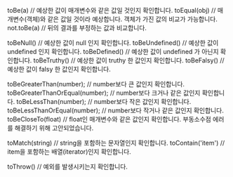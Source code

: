toBe(a) // 예상한 값이 매개변수와 같은 값일 것인지 확인합니다.
toEqual(obj) // 매개변수(객체)와 같은 값일 것이라 예상합니다. 객체가 가진 값의 비교가 가능합니다.
not.toBe(a) // 뒤의 결과를 부정하는 값과 비교합니다.

toBeNull() // 예상한 값이 null 인지 확인합니다.
toBeUndefined() // 예상한 값이 undefined 인지 확인합니다.
toBeDefined() // 예상한 값이 undefined 가 아닌지 확인합니다.
toBeTruthy() // 예상한 값이 truthy 한 값인지 확인합니다.
toBeFalsy() // 예상한 값이 falsy 한 값인지 확인합니다.

toBeGreaterThan(number); // number보다 큰 값인지 확인합니다.
toBeGreaterThanOrEqual(number); // number보다 크거나 같은 값인지 확인합니다.
toBeLessThan(number); // number보다 작은 값인지 확인합니다.
toBeLessThanOrEqual(number); // number보다 작거나 같은 값인지 확인합니다.
toBeCloseTo(float) // float인 매개변수와 같은 값인지 확인합니다. 부동소수점 에러를 해결하기 위해 고안되었습니다.

toMatch(string) // string을 포함하는 문자열인지 확인합니다.
toContain('item') // item을 포함하는 배열(iterator)인지 확인합니다.

toThrow() // 예외를 발생시키는지 확인합니다.
